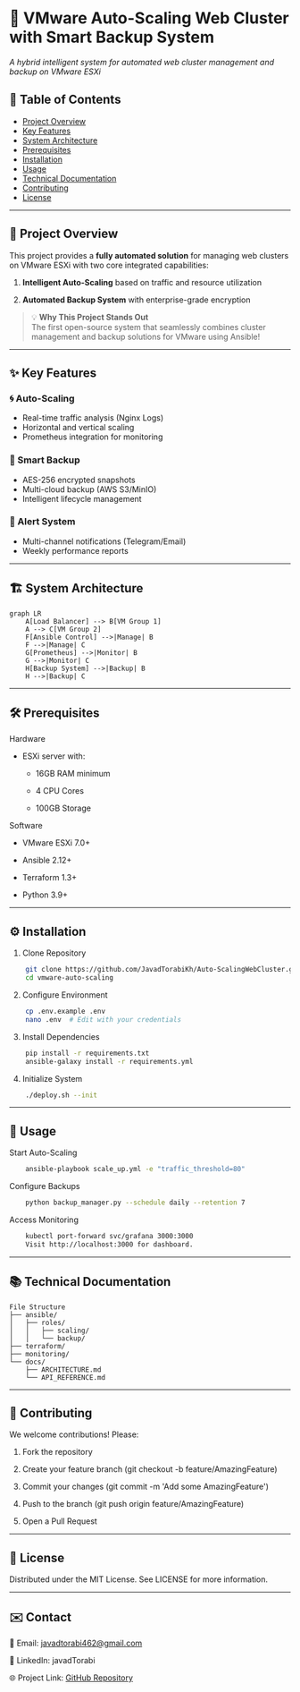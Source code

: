 # 🚀 VMware Auto-Scaling Web Cluster with Smart Backup System
  
*A hybrid intelligent system for automated web cluster management and backup on VMware ESXi*

## 📌 Table of Contents
- [Project Overview](#-project-overview)
- [Key Features](#-key-features)
- [System Architecture](#-system-architecture)
- [Prerequisites](#-prerequisites)
- [Installation](#%EF%B8%8F-installation)
- [Usage](#-usage)
- [Technical Documentation](#-technical-documentation)
- [Contributing](#-contributing)
- [License](#-license)

---

## 🌟 Project Overview

This project provides a **fully automated solution** for managing web clusters on VMware ESXi with two core integrated capabilities:

1. **Intelligent Auto-Scaling** based on traffic and resource utilization

2. **Automated Backup System** with enterprise-grade encryption

> 💡 **Why This Project Stands Out**  
> The first open-source system that seamlessly combines cluster management and backup solutions for VMware using Ansible!

---

## ✨ Key Features

### 🌀 Auto-Scaling
- Real-time traffic analysis (Nginx Logs)
- Horizontal and vertical scaling
- Prometheus integration for monitoring

### 💾 Smart Backup
- AES-256 encrypted snapshots
- Multi-cloud backup (AWS S3/MinIO)
- Intelligent lifecycle management

### 🔔 Alert System
- Multi-channel notifications (Telegram/Email)
- Weekly performance reports

---

## 🏗 System Architecture

```mermaid
graph LR
    A[Load Balancer] --> B[VM Group 1]
    A --> C[VM Group 2]
    F[Ansible Control] -->|Manage| B
    F -->|Manage| C
    G[Prometheus] -->|Monitor| B
    G -->|Monitor| C
    H[Backup System] -->|Backup| B
    H -->|Backup| C
```

---

## 🛠 Prerequisites
Hardware
- ESXi server with:

    - 16GB RAM minimum

    - 4 CPU Cores

    - 100GB Storage


Software
- VMware ESXi 7.0+

- Ansible 2.12+

- Terraform 1.3+

- Python 3.9+

---


## ⚙️ Installation

1. Clone Repository

```bash
    git clone https://github.com/JavadTorabiKh/Auto-ScalingWebCluster.git
    cd vmware-auto-scaling
```

2. Configure Environment

```bash
    cp .env.example .env
    nano .env  # Edit with your credentials
```

3. Install Dependencies
```bash
    pip install -r requirements.txt
    ansible-galaxy install -r requirements.yml
```

4. Initialize System
```bash
    ./deploy.sh --init
```

---

## 🎯 Usage

Start Auto-Scaling

```bash
    ansible-playbook scale_up.yml -e "traffic_threshold=80"
```

Configure Backups
```bash
    python backup_manager.py --schedule daily --retention 7
```

Access Monitoring

```bash
    kubectl port-forward svc/grafana 3000:3000
    Visit http://localhost:3000 for dashboard.
```

---

## 📚 Technical Documentation
    File Structure
    ├── ansible/
    │   ├── roles/
    │   │   ├── scaling/
    │   │   └── backup/
    ├── terraform/
    ├── monitoring/
    └── docs/
        ├── ARCHITECTURE.md
        └── API_REFERENCE.md

---

## 🤝 Contributing
We welcome contributions! Please:

1. Fork the repository

2. Create your feature branch (git checkout -b feature/AmazingFeature)

3. Commit your changes (git commit -m 'Add some AmazingFeature')

4. Push to the branch (git push origin feature/AmazingFeature)

5. Open a Pull Request

---


## 📜 License

Distributed under the MIT License. See LICENSE for more information.

---

## ✉️ Contact

📧 Email: javadtorabi462@gmail.com

💼 LinkedIn: javadTorabi

🌐 Project Link: [GitHub Repository](https://github.com/JavadTorabiKh/Auto-ScalingWebCluster)



